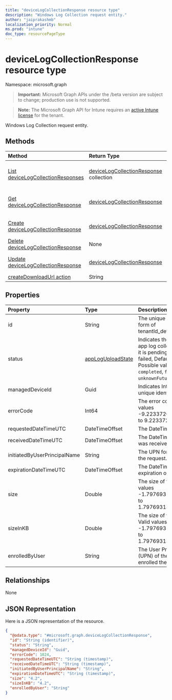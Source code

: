 ```yaml
---
title: "deviceLogCollectionResponse resource type"
description: "Windows Log Collection request entity."
author: "jaiprakashmb"
localization_priority: Normal
ms.prod: "intune"
doc_type: resourcePageType
---
```


# deviceLogCollectionResponse resource type

Namespace: microsoft.graph

> **Important:** Microsoft Graph APIs under the /beta version are subject to change; production use is not supported.

> **Note:** The Microsoft Graph API for Intune requires an [active Intune license](https://go.microsoft.com/fwlink/?linkid=839381) for the tenant.

Windows Log Collection request entity.

## Methods
|Method|Return Type|Description|
|:---|:---|:---|
|[List deviceLogCollectionResponses](../api/intune-devices-devicelogcollectionresponse-list.md)|[deviceLogCollectionResponse](../resources/intune-devices-devicelogcollectionresponse.md) collection|List properties and relationships of the [deviceLogCollectionResponse](../resources/intune-devices-devicelogcollectionresponse.md) objects.|
|[Get deviceLogCollectionResponse](../api/intune-devices-devicelogcollectionresponse-get.md)|[deviceLogCollectionResponse](../resources/intune-devices-devicelogcollectionresponse.md)|Read properties and relationships of the [deviceLogCollectionResponse](../resources/intune-devices-devicelogcollectionresponse.md) object.|
|[Create deviceLogCollectionResponse](../api/intune-devices-devicelogcollectionresponse-create.md)|[deviceLogCollectionResponse](../resources/intune-devices-devicelogcollectionresponse.md)|Create a new [deviceLogCollectionResponse](../resources/intune-devices-devicelogcollectionresponse.md) object.|
|[Delete deviceLogCollectionResponse](../api/intune-devices-devicelogcollectionresponse-delete.md)|None|Deletes a [deviceLogCollectionResponse](../resources/intune-devices-devicelogcollectionresponse.md).|
|[Update deviceLogCollectionResponse](../api/intune-devices-devicelogcollectionresponse-update.md)|[deviceLogCollectionResponse](../resources/intune-devices-devicelogcollectionresponse.md)|Update the properties of a [deviceLogCollectionResponse](../resources/intune-devices-devicelogcollectionresponse.md) object.|
|[createDownloadUrl action](../api/intune-devices-devicelogcollectionresponse-createdownloadurl.md)|String|Not yet documented|

## Properties
|Property|Type|Description|
|:---|:---|:---|
|id|String|The unique identifier in the form of tenantId_deviceId_requestId.|
|status|[appLogUploadState](../resources/intune-devices-apploguploadstate.md)|Indicates the status for the app log collection request if it is pending, completed or failed, Default is pending. Possible values are: `pending`, `completed`, `failed`, `unknownFutureValue`.|
|managedDeviceId|Guid|Indicates Intune device unique identifier.|
|errorCode|Int64|The error code, if any. Valid values -9.22337203685478E+18 to 9.22337203685478E+18|
|requestedDateTimeUTC|DateTimeOffset|The DateTime of the request.|
|receivedDateTimeUTC|DateTimeOffset|The DateTime the request was received.|
|initiatedByUserPrincipalName|String|The UPN for who initiated the request.|
|expirationDateTimeUTC|DateTimeOffset|The DateTime of the expiration of the logs.|
|size|Double|The size of the logs. Valid values -1.79769313486232E+308 to 1.79769313486232E+308|
|sizeInKB|Double|The size of the logs in KB. Valid values -1.79769313486232E+308 to 1.79769313486232E+308|
|enrolledByUser|String|The User Principal Name (UPN) of the user that enrolled the device.|

## Relationships
None

## JSON Representation
Here is a JSON representation of the resource.
<!-- {
  "blockType": "resource",
  "keyProperty": "id",
  "@odata.type": "microsoft.graph.deviceLogCollectionResponse"
}
-->
``` json
{
  "@odata.type": "#microsoft.graph.deviceLogCollectionResponse",
  "id": "String (identifier)",
  "status": "String",
  "managedDeviceId": "Guid",
  "errorCode": 1024,
  "requestedDateTimeUTC": "String (timestamp)",
  "receivedDateTimeUTC": "String (timestamp)",
  "initiatedByUserPrincipalName": "String",
  "expirationDateTimeUTC": "String (timestamp)",
  "size": "4.2",
  "sizeInKB": "4.2",
  "enrolledByUser": "String"
}
```
